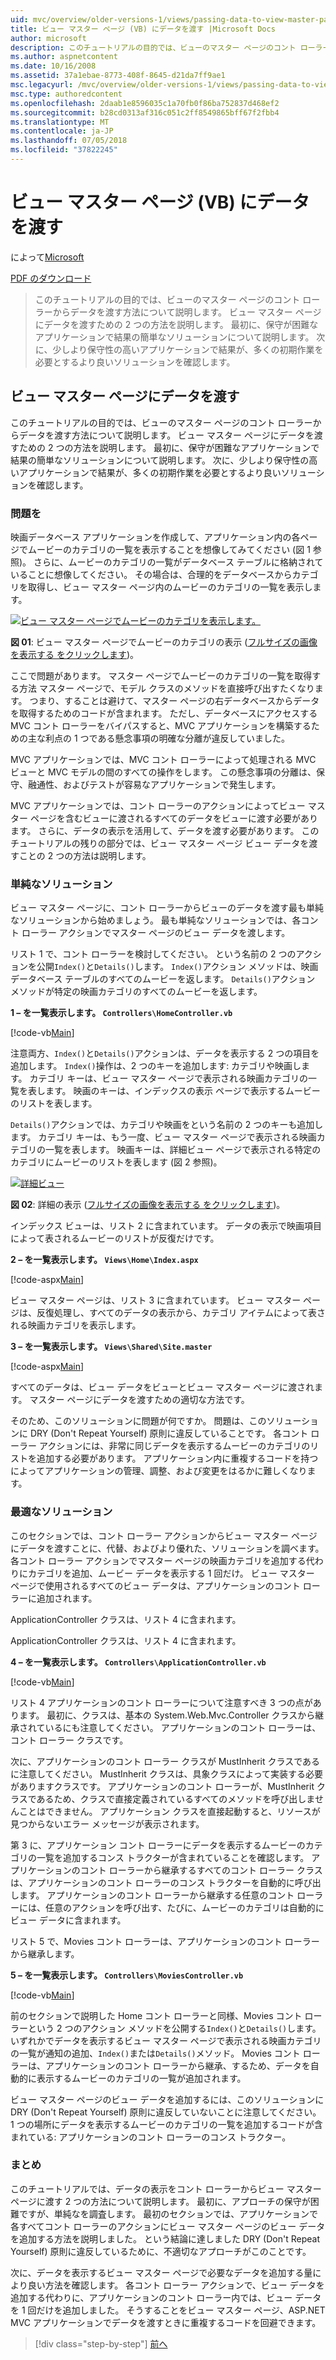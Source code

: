 ```yaml
---
uid: mvc/overview/older-versions-1/views/passing-data-to-view-master-pages-vb
title: ビュー マスター ページ (VB) にデータを渡す |Microsoft Docs
author: microsoft
description: このチュートリアルの目的では、ビューのマスター ページのコント ローラーからデータを渡す方法について説明します。 データ ビューの m を渡すための 2 つの方法を説明しています.
ms.author: aspnetcontent
ms.date: 10/16/2008
ms.assetid: 37a1ebae-8773-408f-8645-d21da7ff9ae1
msc.legacyurl: /mvc/overview/older-versions-1/views/passing-data-to-view-master-pages-vb
msc.type: authoredcontent
ms.openlocfilehash: 2daab1e8596035c1a70fb0f86ba752837d468ef2
ms.sourcegitcommit: b28cd0313af316c051c2ff8549865bff67f2fbb4
ms.translationtype: MT
ms.contentlocale: ja-JP
ms.lasthandoff: 07/05/2018
ms.locfileid: "37822245"
---
```

<a name="passing-data-to-view-master-pages-vb"></a>ビュー マスター ページ (VB) にデータを渡す
====================
によって[Microsoft](https://github.com/microsoft)

[PDF のダウンロード](http://download.microsoft.com/download/e/f/3/ef3f2ff6-7424-48f7-bdaa-180ef64c3490/ASPNET_MVC_Tutorial_13_VB.pdf)

> このチュートリアルの目的では、ビューのマスター ページのコント ローラーからデータを渡す方法について説明します。 ビュー マスター ページにデータを渡すための 2 つの方法を説明します。 最初に、保守が困難なアプリケーションで結果の簡単なソリューションについて説明します。 次に、少しより保守性の高いアプリケーションで結果が、多くの初期作業を必要とするより良いソリューションを確認します。


## <a name="passing-data-to-view-master-pages"></a>ビュー マスター ページにデータを渡す

このチュートリアルの目的では、ビューのマスター ページのコント ローラーからデータを渡す方法について説明します。 ビュー マスター ページにデータを渡すための 2 つの方法を説明します。 最初に、保守が困難なアプリケーションで結果の簡単なソリューションについて説明します。 次に、少しより保守性の高いアプリケーションで結果が、多くの初期作業を必要とするより良いソリューションを確認します。

### <a name="the-problem"></a>問題を

映画データベース アプリケーションを作成して、アプリケーション内の各ページでムービーのカテゴリの一覧を表示することを想像してみてください (図 1 参照)。 さらに、ムービーのカテゴリの一覧がデータベース テーブルに格納されていることに想像してください。 その場合は、合理的をデータベースからカテゴリを取得し、ビュー マスター ページ内のムービーのカテゴリの一覧を表示します。


[![ビュー マスター ページでムービーのカテゴリを表示します。](passing-data-to-view-master-pages-vb/_static/image2.png)](passing-data-to-view-master-pages-vb/_static/image1.png)

**図 01**: ビュー マスター ページでムービーのカテゴリの表示 ([フルサイズの画像を表示する をクリックします](passing-data-to-view-master-pages-vb/_static/image3.png))。


ここで問題があります。 マスター ページでムービーのカテゴリの一覧を取得する方法 マスター ページで、モデル クラスのメソッドを直接呼び出すたくなります。 つまり、することは避けて、マスター ページの右データベースからデータを取得するためのコードが含まれます。 ただし、データベースにアクセスする MVC コント ローラーをバイパスすると、MVC アプリケーションを構築するための主な利点の 1 つである懸念事項の明確な分離が違反していました。

MVC アプリケーションでは、MVC コント ローラーによって処理される MVC ビューと MVC モデルの間のすべての操作をします。 この懸念事項の分離は、保守、融通性、およびテストが容易なアプリケーションで発生します。

MVC アプリケーションでは、コント ローラーのアクションによってビュー マスター ページを含むビューに渡されるすべてのデータをビューに渡す必要があります。 さらに、データの表示を活用して、データを渡す必要があります。 このチュートリアルの残りの部分では、ビュー マスター ページ ビュー データを渡すことの 2 つの方法は説明します。

### <a name="the-simple-solution"></a>単純なソリューション

ビュー マスター ページに、コント ローラーからビューのデータを渡す最も単純なソリューションから始めましょう。 最も単純なソリューションでは、各コント ローラー アクションでマスター ページのビュー データを渡します。

リスト 1 で、コント ローラーを検討してください。 という名前の 2 つのアクションを公開`Index()`と`Details()`します。 `Index()`アクション メソッドは、映画データベース テーブルのすべてのムービーを返します。 `Details()`アクション メソッドが特定の映画カテゴリのすべてのムービーを返します。

**1 – を一覧表示します。 `Controllers\HomeController.vb`**

[!code-vb[Main](passing-data-to-view-master-pages-vb/samples/sample1.vb)]

注意両方、`Index()`と`Details()`アクションは、データを表示する 2 つの項目を追加します。 `Index()`操作は、2 つのキーを追加します: カテゴリや映画します。 カテゴリ キーは、ビュー マスター ページで表示される映画カテゴリの一覧を表します。 映画のキーは、インデックスの表示 ページで表示するムービーのリストを表します。

`Details()`アクションでは、カテゴリや映画をという名前の 2 つのキーも追加します。 カテゴリ キーは、もう一度、ビュー マスター ページで表示される映画カテゴリの一覧を表します。 映画キーは、詳細ビュー ページで表示される特定のカテゴリにムービーのリストを表します (図 2 参照)。


[![詳細ビュー](passing-data-to-view-master-pages-vb/_static/image5.png)](passing-data-to-view-master-pages-vb/_static/image4.png)

**図 02**: 詳細の表示 ([フルサイズの画像を表示する をクリックします](passing-data-to-view-master-pages-vb/_static/image6.png))。


インデックス ビューは、リスト 2 に含まれています。 データの表示で映画項目によって表されるムービーのリストが反復だけです。

**2 – を一覧表示します。 `Views\Home\Index.aspx`**

[!code-aspx[Main](passing-data-to-view-master-pages-vb/samples/sample2.aspx)]

ビュー マスター ページは、リスト 3 に含まれています。 ビュー マスター ページは、反復処理し、すべてのデータの表示から、カテゴリ アイテムによって表される映画カテゴリを表示します。

**3 – を一覧表示します。 `Views\Shared\Site.master`**

[!code-aspx[Main](passing-data-to-view-master-pages-vb/samples/sample3.aspx)]

すべてのデータは、ビュー データをビューとビュー マスター ページに渡されます。 マスター ページにデータを渡すための適切な方法です。

そのため、このソリューションに問題が何ですか。 問題は、このソリューションに DRY (Don't Repeat Yourself) 原則に違反していることです。 各コント ローラー アクションには、非常に同じデータを表示するムービーのカテゴリのリストを追加する必要があります。 アプリケーション内に重複するコードを持つによってアプリケーションの管理、調整、および変更をはるかに難しくなります。

### <a name="the-good-solution"></a>最適なソリューション

このセクションでは、コント ローラー アクションからビュー マスター ページにデータを渡すことに、代替、およびより優れた、ソリューションを調べます。 各コント ローラー アクションでマスター ページの映画カテゴリを追加する代わりにカテゴリを追加、ムービー データを表示する 1 回だけ。 ビュー マスター ページで使用されるすべてのビュー データは、アプリケーションのコント ローラーに追加されます。

ApplicationController クラスは、リスト 4 に含まれます。

ApplicationController クラスは、リスト 4 に含まれます。

**4 – を一覧表示します。 `Controllers\ApplicationController.vb`**

[!code-vb[Main](passing-data-to-view-master-pages-vb/samples/sample4.vb)]

リスト 4 アプリケーションのコント ローラーについて注意すべき 3 つの点があります。 最初に、クラスは、基本の System.Web.Mvc.Controller クラスから継承されているにも注意してください。 アプリケーションのコント ローラーは、コント ローラー クラスです。

次に、アプリケーションのコント ローラー クラスが MustInherit クラスであるに注意してください。 MustInherit クラスは、具象クラスによって実装する必要がありますクラスです。 アプリケーションのコント ローラーが、MustInherit クラスであるため、クラスで直接定義されているすべてのメソッドを呼び出しませんことはできません。 アプリケーション クラスを直接起動すると、リソースが見つからないエラー メッセージが表示されます。

第 3 に、アプリケーション コント ローラーにデータを表示するムービーのカテゴリの一覧を追加するコンス トラクターが含まれていることを確認します。 アプリケーションのコント ローラーから継承するすべてのコント ローラー クラスは、アプリケーションのコント ローラーのコンス トラクターを自動的に呼び出します。 アプリケーションのコント ローラーから継承する任意のコント ローラーには、任意のアクションを呼び出す、たびに、ムービーのカテゴリは自動的にビュー データに含まれます。

リスト 5 で、Movies コント ローラーは、アプリケーションのコント ローラーから継承します。

**5 – を一覧表示します。 `Controllers\MoviesController.vb`**

[!code-vb[Main](passing-data-to-view-master-pages-vb/samples/sample5.vb)]

前のセクションで説明した Home コント ローラーと同様、Movies コント ローラーという 2 つのアクション メソッドを公開する`Index()`と`Details()`します。 いずれかでデータを表示するビュー マスター ページで表示される映画カテゴリの一覧が通知の追加、`Index()`または`Details()`メソッド。 Movies コント ローラーは、アプリケーションのコント ローラーから継承、するため、データを自動的に表示するムービーのカテゴリの一覧が追加されます。

ビュー マスター ページのビュー データを追加するには、このソリューションに DRY (Don't Repeat Yourself) 原則に違反していないことに注意してください。 1 つの場所にデータを表示するムービーのカテゴリの一覧を追加するコードが含まれている: アプリケーションのコント ローラーのコンス トラクター。

### <a name="summary"></a>まとめ

このチュートリアルでは、データの表示をコント ローラーからビュー マスター ページに渡す 2 つの方法について説明します。 最初に、アプローチの保守が困難ですが、単純なを調査します。 最初のセクションでは、アプリケーションで各すべてコント ローラーのアクションにビュー マスター ページのビュー データを追加する方法を説明しました。 という結論に達しました DRY (Don't Repeat Yourself) 原則に違反しているために、不適切なアプローチがこのことです。

次に、データを表示するビュー マスター ページで必要なデータを追加する量により良い方法を確認します。 各コント ローラー アクションで、ビュー データを追加する代わりに、アプリケーションのコント ローラー内では、ビュー データを 1 回だけを追加しました。 そうすることをビュー マスター ページ、ASP.NET MVC アプリケーションでデータを渡すときに重複するコードを回避できます。

> [!div class="step-by-step"]
> [前へ](creating-page-layouts-with-view-master-pages-vb.md)
